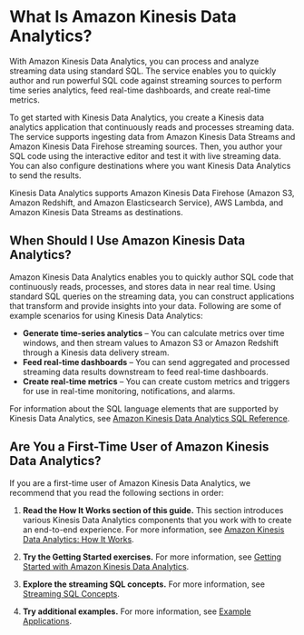 # What Is Amazon Kinesis Data Analytics?<a name="what-is"></a>

With Amazon Kinesis Data Analytics, you can process and analyze streaming data using standard SQL\. The service enables you to quickly author and run powerful SQL code against streaming sources to perform time series analytics, feed real\-time dashboards, and create real\-time metrics\. 

To get started with Kinesis Data Analytics, you create a Kinesis data analytics application that continuously reads and processes streaming data\. The service supports ingesting data from Amazon Kinesis Data Streams and Amazon Kinesis Data Firehose streaming sources\. Then, you author your SQL code using the interactive editor and test it with live streaming data\. You can also configure destinations where you want Kinesis Data Analytics to send the results\. 

Kinesis Data Analytics supports Amazon Kinesis Data Firehose \(Amazon S3, Amazon Redshift, and Amazon Elasticsearch Service\), AWS Lambda, and Amazon Kinesis Data Streams as destinations\.

## When Should I Use Amazon Kinesis Data Analytics?<a name="when-should-i-use"></a>

Amazon Kinesis Data Analytics enables you to quickly author SQL code that continuously reads, processes, and stores data in near real time\. Using standard SQL queries on the streaming data, you can construct applications that transform and provide insights into your data\. Following are some of example scenarios for using Kinesis Data Analytics:
+ **Generate time\-series analytics** – You can calculate metrics over time windows, and then stream values to Amazon S3 or Amazon Redshift through a Kinesis data delivery stream\.
+ **Feed real\-time dashboards** – You can send aggregated and processed streaming data results downstream to feed real\-time dashboards\.
+ **Create real\-time metrics** – You can create custom metrics and triggers for use in real\-time monitoring, notifications, and alarms\.

For information about the SQL language elements that are supported by Kinesis Data Analytics, see [Amazon Kinesis Data Analytics SQL Reference](https://docs.aws.amazon.com/kinesisanalytics/latest/sqlref/analytics-sql-reference.html)\.

## Are You a First\-Time User of Amazon Kinesis Data Analytics?<a name="first-time-user"></a>

If you are a first\-time user of Amazon Kinesis Data Analytics, we recommend that you read the following sections in order:

1. **Read the How It Works section of this guide\.** This section introduces various Kinesis Data Analytics components that you work with to create an end\-to\-end experience\. For more information, see [Amazon Kinesis Data Analytics: How It Works](how-it-works.md)\.

1. **Try the Getting Started exercises\.** For more information, see [Getting Started with Amazon Kinesis Data Analytics](getting-started.md)\.

1. **Explore the streaming SQL concepts\.** For more information, see [Streaming SQL Concepts](streaming-sql-concepts.md)\.

1. **Try additional examples\.** For more information, see [Example Applications](examples.md)\.